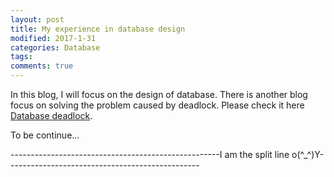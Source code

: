 ```yaml
---
layout: post
title: My experience in database design
modified: 2017-1-31
categories: Database
tags: 
comments: true
---
```



In this blog, I will focus on the design of database. There is another blog focus on solving the problem caused by deadlock. Please check it here <a href="http://dotnetbuilder.co.nz/database/2017/01/31/database-deadlock.html">Database deadlock</a>.

To be continue...



----------------------------------------------------I am the split line o(^_^)Y------------------------------------------------





